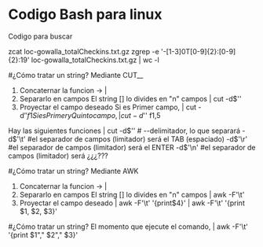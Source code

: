 # Codigo Bash para linux

Codigo para buscar 

zcat loc-gowalla_totalCheckins.txt.gz
zgrep -e '-[1-3]0T[0-9]\{2\}:[0-9]\{2\}:19' loc-gowalla_totalCheckins.txt.gz | wc -l

#¿Cómo tratar un string?
Mediante CUT__
1) Concaternar la funcion -> |
2) Separarlo en campos
    El string [] lo divides en "n" campos
    | cut -d$''
3) Proyectar el campo deseado
    Si es Primer campo, | cut -d$'' f1
    Si es Primer y Quinto campo, | cut -d$'' f1,5

Hay las siguientes funciones
| cut -d$'' # --delimitador, lo que separará
-d$'\t' #el separador de campos (limitador) será el TAB (espaciado)
-d$'\r' #el separador de campos (limitador) será el ENTER
-d$'\n' #el separador de campos (limitador) será ¿¿¿???

#¿Cómo tratar un string?
Mediante AWK
1) Concaternar la funcion -> |
2) Separarlo en campos
    El string [] lo divides en "n" campos
    | awk -F'\t'
3) Proyectar el campo deseado
    | awk -F'\t' '{print$4}'
    | awk -F'\t' '{print $1, $2, $3}'


#¿Cómo tratar un string?
El momento que ejecute el comando, 
| awk -F'\t' '{print $1"," $2"," $3}'
